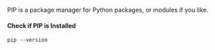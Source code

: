 PIP is a package manager for Python packages, or modules if you like.
#### Check if PIP is Installed
```
pip --version
```